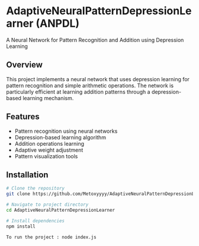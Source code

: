 # AdaptiveNeuralPatternDepressionLearner (ANPDL)

A Neural Network for Pattern Recognition and Addition using Depression Learning

## Overview
This project implements a neural network that uses depression learning for pattern recognition and simple arithmetic operations. The network is particularly efficient at learning addition patterns through a depression-based learning mechanism.

## Features
- Pattern recognition using neural networks
- Depression-based learning algorithm
- Addition operations learning
- Adaptive weight adjustment
- Pattern visualization tools

## Installation
```bash
# Clone the repository
git clone https://github.com/Metoxyyyy/AdaptiveNeuralPatternDepressionLearner.git

# Navigate to project directory
cd AdaptiveNeuralPatternDepressionLearner

# Install dependencies
npm install

To run the project : node index.js



